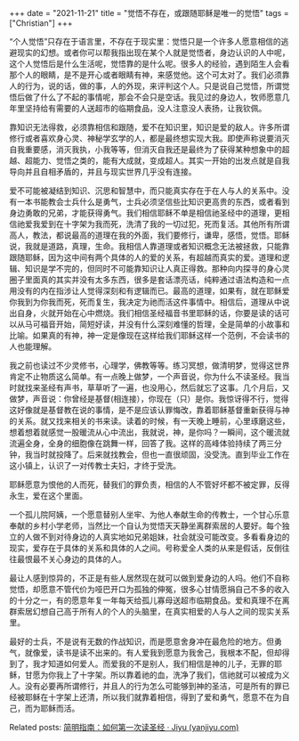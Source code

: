 +++ 
date = "2021-11-21"
title = "觉悟不存在，或跟随耶稣是唯一的觉悟"
tags = ["Christian"]
+++

“个人觉悟”只存在于语言里，不存在于现实里：觉悟只是一个许多人愿意相信的逃避现实的幻想。或者你可以帮我指出现在某个人就是觉悟者，身边认识的人中呢，这个人觉悟后是什么生活呢，觉悟靠的是什么呢。很多人的经验，遇到陌生人会看那个人的眼睛，是不是开心或者眼睛有神，来感觉他。这个可太对了。我们必须靠人的行为，说的话，做的事，人的外现，来评判这个人。只是说自己觉悟，所谓觉悟后做了什么了不起的事情呢，那会不会只是空话。我见过的身边人，牧师愿意几年里坚持给有需要的人送超市的临期食品，没人注意没人表扬，让我钦佩。

靠知识无法得救，必须靠相信和跟随，爱不在知识里，知识是爱的敌人。许多所谓修行或者喜欢身心灵、神秘学玄学的人，都是最终想实现大我。即使声称说要消灭自我重要感，消灭我执，小我等等，但消灭自我还是最终为了获得某种想象中的超越、超能力、觉悟之类的，能有大成就，变成超人。其实一开始的出发点就是自我导向并且自相矛盾的，并且与现实世界几乎没有连接。

爱不可能被凝结到知识、沉思和智慧中，而只能真实存在于在人与人的关系中。没有一本书能教会士兵什么是勇气，士兵必须坚信些比知识更高贵的东西，或者看到身边勇敢的兄弟，才能获得勇气。我们相信耶稣不单是相信祂圣经中的道理，更相信祂爱我爱到在十字架为我而死，洗清了我的一切过犯，死而复活。其他所有所谓高人，教法，都说最高的道理在我的外面，我们要修行，谦卑，感悟，觉悟。耶稣说，我就是道路，真理，生命。我相信人靠道理或者知识概念无法被拯救，只能靠跟随耶稣，因为这中间有两个具体的人的爱的关系，有超越而真实的爱。道理和逻辑、知识是学不完的，但同时不可能靠知识让人真正得救。那种向内探寻的身心灵圈子里面真的其实并没有太多东西，很多是套话漂亮话，纯粹通过语法构造和一点用没有的内在指涉让人觉得深刻和有逻辑而已。最高的道理，如果有，就在耶稣爱你我到为你我而死，死而复生，我决定为祂而活这件事情中。相信后，道理从中说出自身，火就开始在心中燃烧。我们相信圣经福音书里耶稣的话，你要是读的话可以从马可福音开始，简短好读，并没有什么深刻难懂的哲理，全是简单的小故事和比喻。如果真的有神，神一定是像现在这样给我们耶稣这样一个范例，不会读书的人也能理解。

我之前也读过不少灵修书，心理学，佛教等等。练习冥想，做清明梦，觉得这世界肯定不止物质这么简单。有一点晚上做梦，一个声音说，你为什么不读圣经。我当时就找来圣经有声书，草草听了一遍，也没用心，然后就忘了这事。几个月后，又做梦，声音说：你曾经是基督(相连接），你现在（只）是你。我惊讶得不行，觉得这好像就是基督教在说的事情，是不是应该认罪悔改，靠着耶稣基督重新获得与神的关系。就又找来相关的书来读。读着的时候，有一天晚上睡前，心里琢磨这些，想着想着就感觉一股暖流从心中流出，我就说，神，是你吗？一瞬间，这个暖流就流遍全身，全身的细胞像在跳舞一样，回答了我。这样的高峰体验持续了两三分钟，我当时就投降了。后来就找教会，但也一直很顽固，没受洗。直到毕业工作在这小镇上，认识了一对传教士夫妇，才终于受洗。

耶稣愿意为恨他的人而死，替我们的罪负责，相信的人不管好坏都不被定罪，反得永生，爱在这个里面。

一个孤儿院阿姨，一个愿意替别人坐牢、为他人奉献生命的传教士，一个甘心乐意奉献的乡村小学老师，当然比一个自认为觉悟天天静坐离群索居的人要好。每个独立的人做不到对待身边的人真实地如兄弟姐妹，社会就没可能改变。多看看身边的现实，爱存在于具体的关系和具体的人之间。号称爱全人类的从来是假话，反倒往往最恨最不关心身边的具体的人。

最让人感到惊异的，不正是有些人居然现在就可以做到爱身边的人吗。他们不自称觉悟，却愿意不管代价为哑巴开口为孤独的伸冤，很多心甘情愿捐自己不多的收入的十分之一，有的愿意年复一年每天给孤儿寡母送超市临期食品。爱和真理不在离群索居幻想自己高于所有人的个人的头脑里，在真实相爱的人与人之间的现实关系里。

最好的士兵，不是说有无数的作战知识，而是愿意舍身冲在最危险的地方。但勇气，就像爱，读书是读不出来的。有人爱我到愿意为我舍己，我根本不配，但却得到了，我才知道如何爱人。而爱我的不是别人，我们相信是神的儿子，无罪的耶稣，甘愿为你我上了十字架。所以靠着祂的血，洗净了我们，信祂就可以被成为义人。没有必要再所谓修行，并且人的行为怎么可能够到神的圣洁，可是所有的罪已经被耶稣在十字架上还清，所以我们就靠着相信，得到了爱和勇气，愿意不在为自己，而为耶稣而活。

Related posts:
[简明指南：如何第一次读圣经 · Jiyu (yanjiyu.com)](https://yanjiyu.com/zh/posts/christian-how-to-read-bible/)
